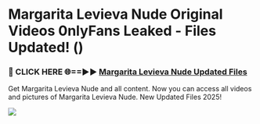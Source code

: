# Margarita Levieva Nude Original Videos 0nlyFans Leaked - Files Updated! ()

<h3>🔴 CLICK HERE 🌐==►► <a href="https://tinyurl.com/2p9ay9w9" rel="nofollow">Margarita Levieva Nude Updated Files</a></h3>

Get Margarita Levieva Nude and all content. Now you can access all videos and pictures of Margarita Levieva Nude. New Updated Files 2025!

[![](https://i.imgur.com/KQgVmj3.gif)](https://tinyurl.com/2p9ay9w9)
